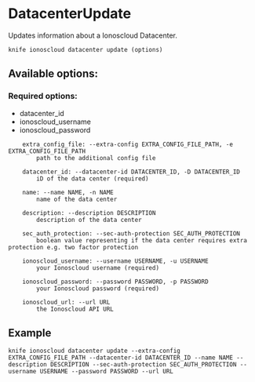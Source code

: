 # DatacenterUpdate

Updates information about a Ionoscloud Datacenter.

```text
knife ionoscloud datacenter update (options)
```

## Available options:

### Required options:

* datacenter\_id
* ionoscloud\_username
* ionoscloud\_password

```text
    extra_config_file: --extra-config EXTRA_CONFIG_FILE_PATH, -e EXTRA_CONFIG_FILE_PATH
        path to the additional config file

    datacenter_id: --datacenter-id DATACENTER_ID, -D DATACENTER_ID
        iD of the data center (required)

    name: --name NAME, -n NAME
        name of the data center

    description: --description DESCRIPTION
        description of the data center

    sec_auth_protection: --sec-auth-protection SEC_AUTH_PROTECTION
        boolean value representing if the data center requires extra protection e.g. two factor protection

    ionoscloud_username: --username USERNAME, -u USERNAME
        your Ionoscloud username (required)

    ionoscloud_password: --password PASSWORD, -p PASSWORD
        your Ionoscloud password (required)

    ionoscloud_url: --url URL
        the Ionoscloud API URL

```
## Example

```text
knife ionoscloud datacenter update --extra-config EXTRA_CONFIG_FILE_PATH --datacenter-id DATACENTER_ID --name NAME --description DESCRIPTION --sec-auth-protection SEC_AUTH_PROTECTION --username USERNAME --password PASSWORD --url URL
```
